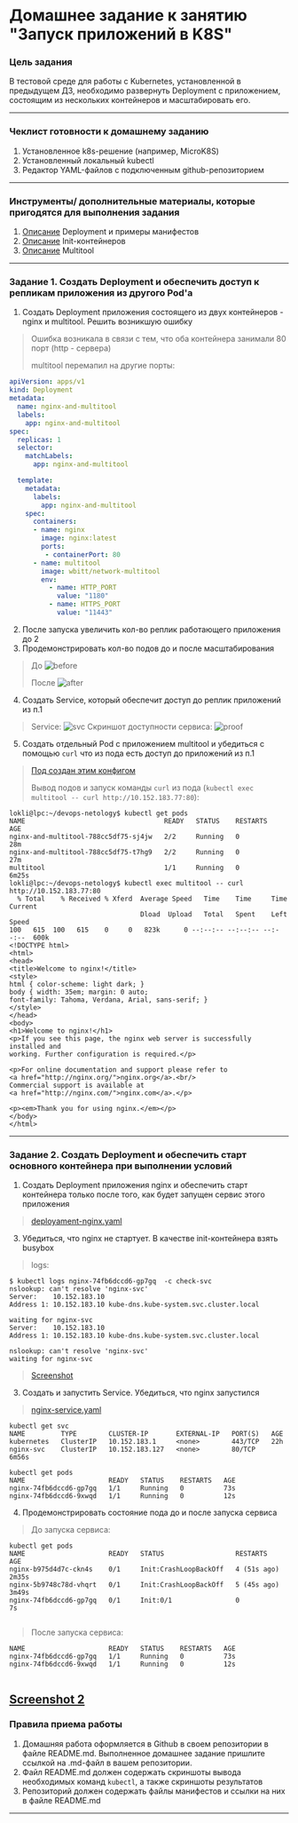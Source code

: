 # Домашнее задание к занятию "Запуск приложений в K8S"

### Цель задания

В тестовой среде для работы с Kubernetes, установленной в предыдущем ДЗ, необходимо развернуть Deployment с приложением, состоящим из нескольких контейнеров и масштабировать его.

------

### Чеклист готовности к домашнему заданию

1. Установленное k8s-решение (например, MicroK8S)
2. Установленный локальный kubectl
3. Редактор YAML-файлов с подключенным github-репозиторием

------

### Инструменты/ дополнительные материалы, которые пригодятся для выполнения задания

1. [Описание](https://kubernetes.io/docs/concepts/workloads/controllers/deployment/) Deployment и примеры манифестов
2. [Описание](https://kubernetes.io/docs/concepts/workloads/pods/init-containers/) Init-контейнеров
3. [Описание](https://github.com/wbitt/Network-MultiTool) Multitool

------

### Задание 1. Создать Deployment и обеспечить доступ к репликам приложения из другого Pod'а

1. Создать Deployment приложения состоящего из двух контейнеров - nginx и multitool. Решить возникшую ошибку
> Ошибка возникала в связи с тем, что оба контейнера занимали 80 порт (http - сервера)
> 
> multitool перемапил на другие порты: 
> 
> 
```yaml
apiVersion: apps/v1
kind: Deployment
metadata:
  name: nginx-and-multitool
  labels:
    app: nginx-and-multitool
spec:
  replicas: 1
  selector:
    matchLabels:
      app: nginx-and-multitool

  template:
    metadata:
      labels:
        app: nginx-and-multitool
    spec:
      containers:
      - name: nginx
        image: nginx:latest
        ports:
         - containerPort: 80
      - name: multitool
        image: wbitt/network-multitool
        env:
          - name: HTTP_PORT
            value: "1180"
          - name: HTTPS_PORT
            value: "11443"
```
2. После запуска увеличить кол-во реплик работающего приложения до 2
3. Продемонстрировать кол-во подов до и после масштабирования
> До ![before](src/1-2_before.png)
> 
> После ![after](src/1-2_after.png)
> 

4. Создать Service, который обеспечит доступ до реплик приложений из п.1
> Service: ![svc](src/1-4_svc.png)
> Скриншот доступности сервиса: ![proof](src/1-4_proof.png)
> 
5. Создать отдельный Pod с приложением multitool и убедиться с помощью `curl` что из пода есть доступ до приложений из п.1
> [Под создан этим конфигом](src/1-3-1-multitool_pod.yaml)
>
> Вывод подов и запуск команды `curl` из пода (`kubectl exec multitool -- curl http://10.152.183.77:80`): 
```shell
lokli@lpc:~/devops-netology$ kubectl get pods
NAME                                   READY   STATUS    RESTARTS   AGE
nginx-and-multitool-788cc5df75-sj4jw   2/2     Running   0          28m
nginx-and-multitool-788cc5df75-t7hg9   2/2     Running   0          27m
multitool                              1/1     Running   0          6m25s
lokli@lpc:~/devops-netology$ kubectl exec multitool -- curl http://10.152.183.77:80
  % Total    % Received % Xferd  Average Speed   Time    Time     Time  Current
                                 Dload  Upload   Total   Spent    Left  Speed
100   615  100   615    0     0   823k      0 --:--:-- --:--:-- --:--:--  600k
<!DOCTYPE html>
<html>
<head>
<title>Welcome to nginx!</title>
<style>
html { color-scheme: light dark; }
body { width: 35em; margin: 0 auto;
font-family: Tahoma, Verdana, Arial, sans-serif; }
</style>
</head>
<body>
<h1>Welcome to nginx!</h1>
<p>If you see this page, the nginx web server is successfully installed and
working. Further configuration is required.</p>

<p>For online documentation and support please refer to
<a href="http://nginx.org/">nginx.org</a>.<br/>
Commercial support is available at
<a href="http://nginx.com/">nginx.com</a>.</p>

<p><em>Thank you for using nginx.</em></p>
</body>
</html>

```
------

### Задание 2. Создать Deployment и обеспечить старт основного контейнера при выполнении условий

1. Создать Deployment приложения nginx и обеспечить старт контейнера только после того, как будет запущен сервис этого приложения
> [deployament-nginx.yaml](src/1-3-2-nginx.yaml)
3. Убедиться, что nginx не стартует. В качестве init-контейнера взять busybox
> logs: 
```
$ kubectl logs nginx-74fb6dccd6-gp7gq  -c check-svc
nslookup: can't resolve 'nginx-svc'
Server:    10.152.183.10
Address 1: 10.152.183.10 kube-dns.kube-system.svc.cluster.local

waiting for nginx-svc
Server:    10.152.183.10
Address 1: 10.152.183.10 kube-dns.kube-system.svc.cluster.local

nslookup: can't resolve 'nginx-svc'
waiting for nginx-svc
```
> [Screenshot](src/nginx-init-logs.png)
3. Создать и запустить Service. Убедиться, что nginx запустился
>[nginx-service.yaml](src/1-3-2-nginx_svc.yaml)
```
kubectl get svc
NAME         TYPE        CLUSTER-IP       EXTERNAL-IP   PORT(S)   AGE
kubernetes   ClusterIP   10.152.183.1     <none>        443/TCP   22h
nginx-svc    ClusterIP   10.152.183.127   <none>        80/TCP    6m56s

```
```
kubectl get pods
NAME                     READY   STATUS    RESTARTS   AGE
nginx-74fb6dccd6-gp7gq   1/1     Running   0          73s
nginx-74fb6dccd6-9xwqd   1/1     Running   0          12s

```
4. Продемонстрировать состояние пода до и после запуска сервиса
> До запуска сервиса:
```
kubectl get pods
NAME                     READY   STATUS                  RESTARTS      AGE
nginx-b975d4d7c-ckn4s    0/1     Init:CrashLoopBackOff   4 (51s ago)   2m35s
nginx-5b9748c78d-vhqrt   0/1     Init:CrashLoopBackOff   5 (45s ago)   3m49s
nginx-74fb6dccd6-gp7gq   0/1     Init:0/1                0             7s


```
> После запуска сервиса: 
```
NAME                     READY   STATUS    RESTARTS   AGE
nginx-74fb6dccd6-gp7gq   1/1     Running   0          73s
nginx-74fb6dccd6-9xwqd   1/1     Running   0          12s


```
[Screenshot 2](src/running-pod-when-service-started.png)
------

### Правила приема работы

1. Домашняя работа оформляется в Github в своем репозитории в файле README.md. Выполненное домашнее задание пришлите ссылкой на .md-файл в вашем репозитории.
2. Файл README.md должен содержать скриншоты вывода необходимых команд `kubectl`, а также скриншоты результатов
3. Репозиторий должен содержать файлы манифестов и ссылки на них в файле README.md

------